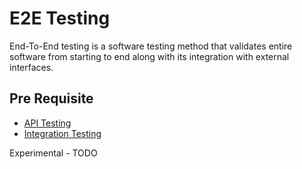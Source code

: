 # E2E Testing

End-To-End testing is a software testing method that validates entire software from starting to end along with its integration with external interfaces.

## Pre Requisite

* [API Testing](api-testing)
* [Integration Testing](integration-testing)

Experimental - TODO